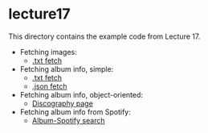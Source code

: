 # lecture17

This directory contains the example code from Lecture 17.

- Fetching images:
  - [.txt fetch](images-text/fetch-complete.html)
- Fetching album info, simple:
  - [.txt fetch](albums/fetch-text.html)
  - [.json fetch](albums/fetch-json.html)
- Fetching album info, object-oriented:
  - [Discography page](oo-albums/discography.html)
- Fetching album info from Spotify:
  - [Album-Spotify search](spotify-albums/spotify-discography.html)
